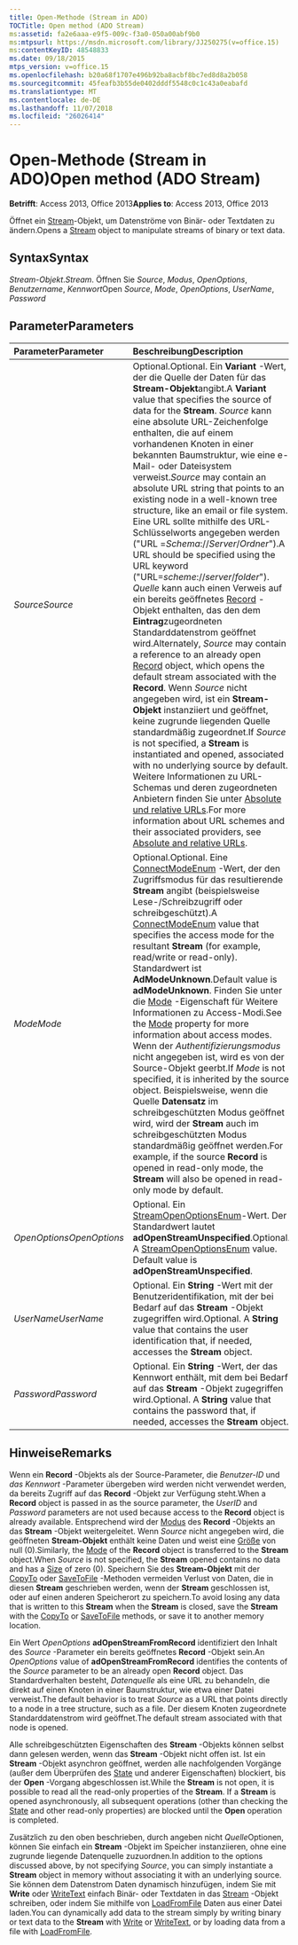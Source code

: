 ```yaml
---
title: Open-Methode (Stream in ADO)
TOCTitle: Open method (ADO Stream)
ms:assetid: fa2e6aaa-e9f5-009c-f3a0-050a00abf9b0
ms:mtpsurl: https://msdn.microsoft.com/library/JJ250275(v=office.15)
ms:contentKeyID: 48548833
ms.date: 09/18/2015
mtps_version: v=office.15
ms.openlocfilehash: b20a68f1707e496b92ba8acbf8bc7ed8d8a2b058
ms.sourcegitcommit: 45feafb3b55de0402dddf5548c0c1c43a0eabafd
ms.translationtype: MT
ms.contentlocale: de-DE
ms.lasthandoff: 11/07/2018
ms.locfileid: "26026414"
---
```

# <a name="open-method-ado-stream"></a><span data-ttu-id="96410-102">Open-Methode (Stream in ADO)</span><span class="sxs-lookup"><span data-stu-id="96410-102">Open method (ADO Stream)</span></span>


<span data-ttu-id="96410-103">**Betrifft**: Access 2013, Office 2013</span><span class="sxs-lookup"><span data-stu-id="96410-103">**Applies to**: Access 2013, Office 2013</span></span>


<span data-ttu-id="96410-104">Öffnet ein [Stream](stream-object-ado.md)-Objekt, um Datenströme von Binär- oder Textdaten zu ändern.</span><span class="sxs-lookup"><span data-stu-id="96410-104">Opens a [Stream](stream-object-ado.md) object to manipulate streams of binary or text data.</span></span>

## <a name="syntax"></a><span data-ttu-id="96410-105">Syntax</span><span class="sxs-lookup"><span data-stu-id="96410-105">Syntax</span></span>

<span data-ttu-id="96410-106">*Stream-Objekt*.</span><span class="sxs-lookup"><span data-stu-id="96410-106">*Stream*.</span></span> <span data-ttu-id="96410-107">Öffnen Sie *Source*, *Modus*, *OpenOptions*, *Benutzername*, *Kennwort*</span><span class="sxs-lookup"><span data-stu-id="96410-107">Open *Source*, *Mode*, *OpenOptions*, *UserName*, *Password*</span></span>

## <a name="parameters"></a><span data-ttu-id="96410-108">Parameter</span><span class="sxs-lookup"><span data-stu-id="96410-108">Parameters</span></span>

|<span data-ttu-id="96410-109">Parameter</span><span class="sxs-lookup"><span data-stu-id="96410-109">Parameter</span></span>|<span data-ttu-id="96410-110">Beschreibung</span><span class="sxs-lookup"><span data-stu-id="96410-110">Description</span></span>|
|:--------|:----------|
|<span data-ttu-id="96410-111">*Source*</span><span class="sxs-lookup"><span data-stu-id="96410-111">*Source*</span></span> |<span data-ttu-id="96410-112">Optional.</span><span class="sxs-lookup"><span data-stu-id="96410-112">Optional.</span></span> <span data-ttu-id="96410-113">Ein **Variant** -Wert, der die Quelle der Daten für das **Stream-Objekt**angibt.</span><span class="sxs-lookup"><span data-stu-id="96410-113">A **Variant** value that specifies the source of data for the **Stream**.</span></span> <span data-ttu-id="96410-114">*Source* kann eine absolute URL-Zeichenfolge enthalten, die auf einem vorhandenen Knoten in einer bekannten Baumstruktur, wie eine e-Mail- oder Dateisystem verweist.</span><span class="sxs-lookup"><span data-stu-id="96410-114">*Source* may contain an absolute URL string that points to an existing node in a well-known tree structure, like an email or file system.</span></span> <span data-ttu-id="96410-115">Eine URL sollte mithilfe des URL-Schlüsselworts angegeben werden ("URL =*Schema*://*Server*/*Ordner*").</span><span class="sxs-lookup"><span data-stu-id="96410-115">A URL should be specified using the URL keyword ("URL=*scheme*://*server*/*folder*").</span></span> <span data-ttu-id="96410-116">*Quelle* kann auch einen Verweis auf ein bereits geöffnetes [Record](record-object-ado.md) -Objekt enthalten, das den dem **Eintrag**zugeordneten Standarddatenstrom geöffnet wird.</span><span class="sxs-lookup"><span data-stu-id="96410-116">Alternately, *Source* may contain a reference to an already open [Record](record-object-ado.md) object, which opens the default stream associated with the **Record**.</span></span> <span data-ttu-id="96410-117">Wenn *Source* nicht angegeben wird, ist ein **Stream-Objekt** instanziiert und geöffnet, keine zugrunde liegenden Quelle standardmäßig zugeordnet.</span><span class="sxs-lookup"><span data-stu-id="96410-117">If *Source* is not specified, a **Stream** is instantiated and opened, associated with no underlying source by default.</span></span> <span data-ttu-id="96410-118">Weitere Informationen zu URL-Schemas und deren zugeordneten Anbietern finden Sie unter [Absolute und relative URLs](absolute-and-relative-urls.md).</span><span class="sxs-lookup"><span data-stu-id="96410-118">For more information about URL schemes and their associated providers, see [Absolute and relative URLs](absolute-and-relative-urls.md).</span></span>|
|<span data-ttu-id="96410-119">*Mode*</span><span class="sxs-lookup"><span data-stu-id="96410-119">*Mode*</span></span> |<span data-ttu-id="96410-120">Optional.</span><span class="sxs-lookup"><span data-stu-id="96410-120">Optional.</span></span> <span data-ttu-id="96410-121">Eine [ConnectModeEnum](connectmodeenum.md) -Wert, der den Zugriffsmodus für das resultierende **Stream** angibt (beispielsweise Lese-/Schreibzugriff oder schreibgeschützt).</span><span class="sxs-lookup"><span data-stu-id="96410-121">A [ConnectModeEnum](connectmodeenum.md) value that specifies the access mode for the resultant **Stream** (for example, read/write or read-only).</span></span> <span data-ttu-id="96410-122">Standardwert ist **AdModeUnknown**.</span><span class="sxs-lookup"><span data-stu-id="96410-122">Default value is **adModeUnknown**.</span></span> <span data-ttu-id="96410-123">Finden Sie unter die [Mode](mode-property-ado.md) -Eigenschaft für Weitere Informationen zu Access-Modi.</span><span class="sxs-lookup"><span data-stu-id="96410-123">See the [Mode](mode-property-ado.md) property for more information about access modes.</span></span> <span data-ttu-id="96410-124">Wenn der *Authentifizierungsmodus* nicht angegeben ist, wird es von der Source-Objekt geerbt.</span><span class="sxs-lookup"><span data-stu-id="96410-124">If *Mode* is not specified, it is inherited by the source object.</span></span> <span data-ttu-id="96410-125">Beispielsweise, wenn die Quelle **Datensatz** im schreibgeschützten Modus geöffnet wird, wird der **Stream** auch im schreibgeschützten Modus standardmäßig geöffnet werden.</span><span class="sxs-lookup"><span data-stu-id="96410-125">For example, if the source **Record** is opened in read-only mode, the **Stream** will also be opened in read-only mode by default.</span></span>|
|<span data-ttu-id="96410-126">*OpenOptions*</span><span class="sxs-lookup"><span data-stu-id="96410-126">*OpenOptions*</span></span> |<span data-ttu-id="96410-p104">Optional. Ein [StreamOpenOptionsEnum](streamopenoptionsenum.md)-Wert. Der Standardwert lautet **adOpenStreamUnspecified**.</span><span class="sxs-lookup"><span data-stu-id="96410-p104">Optional. A [StreamOpenOptionsEnum](streamopenoptionsenum.md) value. Default value is **adOpenStreamUnspecified**.</span></span>|
|<span data-ttu-id="96410-130">*UserName*</span><span class="sxs-lookup"><span data-stu-id="96410-130">*UserName*</span></span> |<span data-ttu-id="96410-p105">Optional. Ein **String** -Wert mit der Benutzeridentifikation, mit der bei Bedarf auf das **Stream** -Objekt zugegriffen wird.</span><span class="sxs-lookup"><span data-stu-id="96410-p105">Optional. A **String** value that contains the user identification that, if needed, accesses the **Stream** object.</span></span>|
|<span data-ttu-id="96410-133">*Password*</span><span class="sxs-lookup"><span data-stu-id="96410-133">*Password*</span></span> |<span data-ttu-id="96410-p106">Optional. Ein **String** -Wert, der das Kennwort enthält, mit dem bei Bedarf auf das **Stream** -Objekt zugegriffen wird.</span><span class="sxs-lookup"><span data-stu-id="96410-p106">Optional. A **String** value that contains the password that, if needed, accesses the **Stream** object.</span></span>|

## <a name="remarks"></a><span data-ttu-id="96410-136">Hinweise</span><span class="sxs-lookup"><span data-stu-id="96410-136">Remarks</span></span>

<span data-ttu-id="96410-137">Wenn ein **Record** -Objekts als der Source-Parameter, die *Benutzer-ID* und *das Kennwort* -Parameter übergeben wird werden nicht verwendet werden, da bereits Zugriff auf das **Record** -Objekt zur Verfügung steht.</span><span class="sxs-lookup"><span data-stu-id="96410-137">When a **Record** object is passed in as the source parameter, the *UserID* and *Password* parameters are not used because access to the **Record** object is already available.</span></span> <span data-ttu-id="96410-138">Entsprechend wird der [Modus](mode-property-ado.md) des **Record** -Objekts an das **Stream** -Objekt weitergeleitet. Wenn *Source* nicht angegeben wird, die geöffneten **Stream-Objekt** enthält keine Daten und weist eine [Größe](https://docs.microsoft.com/office/vba/access/concepts/miscellaneous/size-property-ado-stream) von null (0).</span><span class="sxs-lookup"><span data-stu-id="96410-138">Similarly, the [Mode](mode-property-ado.md) of the **Record** object is transferred to the **Stream** object.When *Source* is not specified, the **Stream** opened contains no data and has a [Size](https://docs.microsoft.com/office/vba/access/concepts/miscellaneous/size-property-ado-stream) of zero (0).</span></span> <span data-ttu-id="96410-139">Speichern Sie des **Stream-Objekt** mit der [CopyTo](copyto-method-ado.md) oder [SaveToFile](savetofile-method-ado.md) -Methoden vermeiden Verlust von Daten, die in diesen **Stream** geschrieben werden, wenn der **Stream** geschlossen ist, oder auf einen anderen Speicherort zu speichern.</span><span class="sxs-lookup"><span data-stu-id="96410-139">To avoid losing any data that is written to this **Stream** when the **Stream** is closed, save the **Stream** with the [CopyTo](copyto-method-ado.md) or [SaveToFile](savetofile-method-ado.md) methods, or save it to another memory location.</span></span>

<span data-ttu-id="96410-140">Ein Wert *OpenOptions* **adOpenStreamFromRecord** identifiziert den Inhalt des *Source* -Parameter ein bereits geöffnetes **Record** -Objekt sein.</span><span class="sxs-lookup"><span data-stu-id="96410-140">An *OpenOptions* value of **adOpenStreamFromRecord** identifies the contents of the *Source* parameter to be an already open **Record** object.</span></span> <span data-ttu-id="96410-141">Das Standardverhalten besteht, *Datenquelle* als eine URL zu behandeln, die direkt auf einen Knoten in einer Baumstruktur, wie etwa einer Datei verweist.</span><span class="sxs-lookup"><span data-stu-id="96410-141">The default behavior is to treat *Source* as a URL that points directly to a node in a tree structure, such as a file.</span></span> <span data-ttu-id="96410-142">Der diesem Knoten zugeordnete Standarddatenstrom wird geöffnet.</span><span class="sxs-lookup"><span data-stu-id="96410-142">The default stream associated with that node is opened.</span></span>

<span data-ttu-id="96410-p109">Alle schreibgeschützten Eigenschaften des **Stream** -Objekts können selbst dann gelesen werden, wenn das **Stream** -Objekt nicht offen ist. Ist ein **Stream** -Objekt asynchron geöffnet, werden alle nachfolgenden Vorgänge (außer dem Überprüfen des [State](state-property-ado.md) und anderer Eigenschaften) blockiert, bis der **Open** -Vorgang abgeschlossen ist.</span><span class="sxs-lookup"><span data-stu-id="96410-p109">While the **Stream** is not open, it is possible to read all the read-only properties of the **Stream**. If a **Stream** is opened asynchronously, all subsequent operations (other than checking the [State](state-property-ado.md) and other read-only properties) are blocked until the **Open** operation is completed.</span></span>

<span data-ttu-id="96410-145">Zusätzlich zu den oben beschrieben, durch angeben nicht *Quelle*Optionen, können Sie einfach ein **Stream** -Objekt im Speicher instanziieren, ohne eine zugrunde liegende Datenquelle zuzuordnen.</span><span class="sxs-lookup"><span data-stu-id="96410-145">In addition to the options discussed above, by not specifying *Source*, you can simply instantiate a **Stream** object in memory without associating it with an underlying source.</span></span> <span data-ttu-id="96410-146">Sie können dem Datenstrom Daten dynamisch hinzufügen, indem Sie mit **Write** oder [WriteText](write-method-ado.md) einfach Binär- oder Textdaten in das [Stream](writetext-method-ado.md) -Objekt schreiben, oder indem Sie mithilfe von [LoadFromFile](loadfromfile-method-ado.md) Daten aus einer Datei laden.</span><span class="sxs-lookup"><span data-stu-id="96410-146">You can dynamically add data to the stream simply by writing binary or text data to the **Stream** with [Write](write-method-ado.md) or [WriteText](writetext-method-ado.md), or by loading data from a file with [LoadFromFile](loadfromfile-method-ado.md).</span></span>

